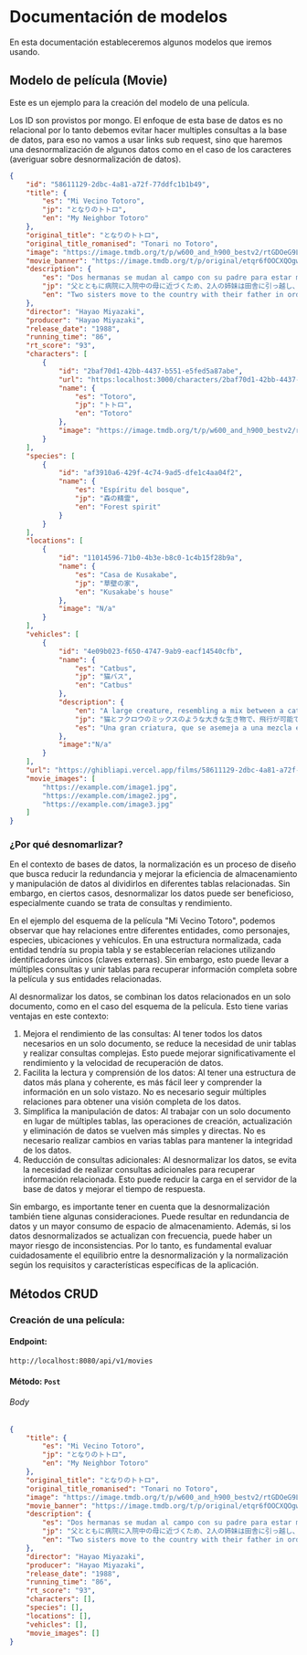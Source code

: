 # Documentación de modelos

En esta documentación estableceremos algunos modelos que iremos usando.

## Modelo de película (Movie)

Este es un ejemplo para la creación del modelo de una película.

Los ID son provistos por mongo. El enfoque de esta base de datos es no relacional por lo tanto debemos evitar hacer multiples consultas a la base de datos, para eso no vamos a usar links sub request, sino que haremos una desnormalización de algunos datos como en el caso de los caracteres (averiguar sobre desnormalización de datos).

```json
{
    "id": "58611129-2dbc-4a81-a72f-77ddfc1b1b49",
    "title": {
        "es": "Mi Vecino Totoro",
        "jp": "となりのトトロ",
        "en": "My Neighbor Totoro"
    },
    "original_title": "となりのトトロ",
    "original_title_romanised": "Tonari no Totoro",
    "image": "https://image.tmdb.org/t/p/w600_and_h900_bestv2/rtGDOeG9LzoerkDGZF9dnVeLppL.jpg",
    "movie_banner": "https://image.tmdb.org/t/p/original/etqr6fOOCXQOgwrQXaKwenTSuzx.jpg",
    "description": {
        "es": "Dos hermanas se mudan al campo con su padre para estar más cerca de su madre hospitalizada y descubren que los árboles cercanos están habitados por Totoros, espíritus mágicos del bosque. Cuando la hermana menor se escapa de casa, la hermana mayor busca ayuda de los espíritus para encontrarla.",
        "jp": "父とともに病院に入院中の母に近づくため、2人の姉妹は田舎に引っ越し、周囲の木々にはトトロと呼ばれる魔法の森の精霊が住んでいることを発見します。最年少の妹が家出したとき、姉は精霊の助けを求めて彼女を探し始めます。",
        "en": "Two sisters move to the country with their father in order to be closer to their hospitalized mother, and discover that the surrounding trees are inhabited by Totoros, magical spirits of the forest. When the youngest sister runs away from home, the older sister seeks help from the spirits to find her."
    },
    "director": "Hayao Miyazaki",
    "producer": "Hayao Miyazaki",
    "release_date": "1988",
    "running_time": "86",
    "rt_score": "93",
    "characters": [
        {
            "id": "2baf70d1-42bb-4437-b551-e5fed5a87abe",
            "url": "https:localhost:3000/characters/2baf70d1-42bb-4437-b551-e5fed5a87abe",
            "name": {
                "es": "Totoro",
                "jp": "トトロ",
                "en": "Totoro"
            },
            "image": "https://image.tmdb.org/t/p/w600_and_h900_bestv2/rtGDOeG9LzoerkDGZF9dnVeLppL.jpg"
        }
    ],
    "species": [
        {
            "id": "af3910a6-429f-4c74-9ad5-dfe1c4aa04f2",
            "name": {
                "es": "Espíritu del bosque",
                "jp": "森の精霊",
                "en": "Forest spirit"
            }
        }
    ],
    "locations": [
        {
            "id": "11014596-71b0-4b3e-b8c0-1c4b15f28b9a",
            "name": {
                "es": "Casa de Kusakabe",
                "jp": "草壁の家",
                "en": "Kusakabe's house"
            },
            "image": "N/a"
        }
    ],
    "vehicles": [
        {
            "id": "4e09b023-f650-4747-9ab9-eacf14540cfb",
            "name": {
                "es": "Catbus",
                "jp": "猫バス",
                "en": "Catbus"
            },
            "description": {
                "en": "A large creature, resembling a mix between a cat and an owl, capable of flight.",
                "jp": "猫とフクロウのミックスのような大きな生き物で、飛行が可能です。",
                "es": "Una gran criatura, que se asemeja a una mezcla entre un gato y un búho, capaz de volar."
            },
            "image":"N/a"
        }
    ],
    "url": "https://ghibliapi.vercel.app/films/58611129-2dbc-4a81-a72f-77ddfc1b1b49",
    "movie_images": [
        "https://example.com/image1.jpg",
        "https://example.com/image2.jpg",
        "https://example.com/image3.jpg"
    ]
}
```

### ¿Por qué desnomarlizar?

En el contexto de bases de datos, la normalización es un proceso de diseño que busca reducir la redundancia y mejorar la eficiencia de almacenamiento y manipulación de datos al dividirlos en diferentes tablas relacionadas. Sin embargo, en ciertos casos, desnormalizar los datos puede ser beneficioso, especialmente cuando se trata de consultas y rendimiento.

En el ejemplo del esquema de la película "Mi Vecino Totoro", podemos observar que hay relaciones entre diferentes entidades, como personajes, especies, ubicaciones y vehículos. En una estructura normalizada, cada entidad tendría su propia tabla y se establecerían relaciones utilizando identificadores únicos (claves externas). Sin embargo, esto puede llevar a múltiples consultas y unir tablas para recuperar información completa sobre la película y sus entidades relacionadas.

Al desnormalizar los datos, se combinan los datos relacionados en un solo documento, como en el caso del esquema de la película. Esto tiene varias ventajas en este contexto:

1. Mejora el rendimiento de las consultas: Al tener todos los datos necesarios en un solo documento, se reduce la necesidad de unir tablas y realizar consultas complejas. Esto puede mejorar significativamente el rendimiento y la velocidad de recuperación de datos.
2. Facilita la lectura y comprensión de los datos: Al tener una estructura de datos más plana y coherente, es más fácil leer y comprender la información en un solo vistazo. No es necesario seguir múltiples relaciones para obtener una visión completa de los datos.
3. Simplifica la manipulación de datos: Al trabajar con un solo documento en lugar de múltiples tablas, las operaciones de creación, actualización y eliminación de datos se vuelven más simples y directas. No es necesario realizar cambios en varias tablas para mantener la integridad de los datos.
4. Reducción de consultas adicionales: Al desnormalizar los datos, se evita la necesidad de realizar consultas adicionales para recuperar información relacionada. Esto puede reducir la carga en el servidor de la base de datos y mejorar el tiempo de respuesta.

Sin embargo, es importante tener en cuenta que la desnormalización también tiene algunas consideraciones. Puede resultar en redundancia de datos y un mayor consumo de espacio de almacenamiento. Además, si los datos desnormalizados se actualizan con frecuencia, puede haber un mayor riesgo de inconsistencias. Por lo tanto, es fundamental evaluar cuidadosamente el equilibrio entre la desnormalización y la normalización según los requisitos y características específicas de la aplicación.

## Métodos CRUD

### Creación de una película:

#### Endpoint:

```shell
http://localhost:8080/api/v1/movies
```

#### Método:  `Post`

###### Body

```json
{
    "title": {
        "es": "Mi Vecino Totoro",
        "jp": "となりのトトロ",
        "en": "My Neighbor Totoro"
    },
    "original_title": "となりのトトロ",
    "original_title_romanised": "Tonari no Totoro",
    "image": "https://image.tmdb.org/t/p/w600_and_h900_bestv2/rtGDOeG9LzoerkDGZF9dnVeLppL.jpg",
    "movie_banner": "https://image.tmdb.org/t/p/original/etqr6fOOCXQOgwrQXaKwenTSuzx.jpg",
    "description": {
        "es": "Dos hermanas se mudan al campo con su padre para estar más cerca de su madre hospitalizada y descubren que los árboles cercanos están habitados por Totoros, espíritus mágicos del bosque. Cuando la hermana menor se escapa de casa, la hermana mayor busca ayuda de los espíritus para encontrarla.",
        "jp": "父とともに病院に入院中の母に近づくため、2人の姉妹は田舎に引っ越し、周囲の木々にはトトロと呼ばれる魔法の森の精霊が住んでいることを発見します。最年少の妹が家出したとき、姉は精霊の助けを求めて彼女を探し始めます。",
        "en": "Two sisters move to the country with their father in order to be closer to their hospitalized mother, and discover that the surrounding trees are inhabited by Totoros, magical spirits of the forest. When the youngest sister runs away from home, the older sister seeks help from the spirits to find her."
    },
    "director": "Hayao Miyazaki",
    "producer": "Hayao Miyazaki",
    "release_date": "1988",
    "running_time": "86",
    "rt_score": "93",
    "characters": [],
    "species": [],
    "locations": [],
    "vehicles": [],
    "movie_images": []
}
```
